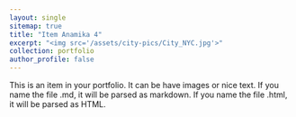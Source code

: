 ```yaml
---
layout: single
sitemap: true
title: "Item Anamika 4"
excerpt: "<img src='/assets/city-pics/City_NYC.jpg'>"
collection: portfolio
author_profile: false
---
```



This is an item in your portfolio. It can be have images or nice text. If you name the file .md, it will be parsed as markdown. If you name the file .html, it will be parsed as HTML.

